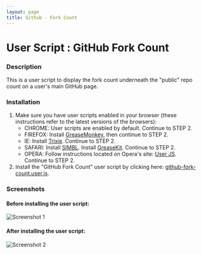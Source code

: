 ```yaml
---
layout: page
title: Github - Fork Count
---
```

User Script : GitHub Fork Count
===============================

### Description ###

This is a user script to display the fork count
underneath the "public" repo count on a user's main GitHub page.


### Installation ###

1. Make sure you have user scripts enabled in your browser (these instructions refer to the latest versions of the browsers):  
    * CHROME: User scripts are enabled by default. Continue to STEP 2.
    * FIREFOX: Install [GreaseMonkey](https://addons.mozilla.org/en-US/firefox/addon/greasemonkey/), then continue to STEP 2.
    * IE: Install [Trixie](http://www.bhelpuri.net/Trixie/). Continue to STEP 2.
    * SAFARI: Install [SIMBL](http://www.culater.net/software/SIMBL/SIMBL.php). Install [GreaseKit](http://8-p.info/greasekit/). Continue to STEP 2.
    * OPERA: Follow instructions located on Opera's site: [User JS](http://www.opera.com/docs/userjs/). Continue to STEP 2.
2. Install the "GitHub Fork Count" user script by clicking here: [github-fork-count.user.js](https://github.com/skratchdot/github-fork-count.user.js/raw/master/github-fork-count.user.js).  

### Screenshots ###

#### Before installing the user script: ####
  
![Screenshot 1](https://github.com/skratchdot/github-fork-count.user.js/raw/master/images/screen1.gif)
  
#### After installing the user script: ####
  
![Screenshot 2](https://github.com/skratchdot/github-fork-count.user.js/raw/master/images/screen2.gif)
  
  